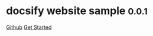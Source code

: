 # docsify website sample <small>0.0.1</small>

<a href="https://github.com/LysKing/docsify-website-sample">Github</a>
<a href="#README">Get Started</a>